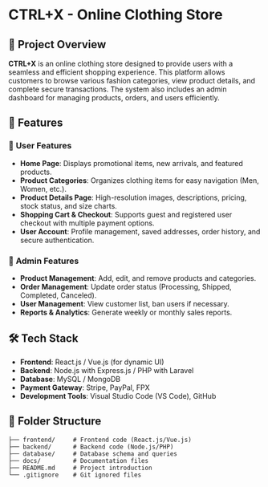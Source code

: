 # CTRL+X - Online Clothing Store  

## 📌 Project Overview  
**CTRL+X** is an online clothing store designed to provide users with a seamless and efficient shopping experience. This platform allows customers to browse various fashion categories, view product details, and complete secure transactions. The system also includes an admin dashboard for managing products, orders, and users efficiently.  

## 🚀 Features  

### 🛒 **User Features**  
- **Home Page**: Displays promotional items, new arrivals, and featured products.  
- **Product Categories**: Organizes clothing items for easy navigation (Men, Women, etc.).  
- **Product Details Page**: High-resolution images, descriptions, pricing, stock status, and size charts.  
- **Shopping Cart & Checkout**: Supports guest and registered user checkout with multiple payment options.  
- **User Account**: Profile management, saved addresses, order history, and secure authentication.  

### 🔧 **Admin Features**  
- **Product Management**: Add, edit, and remove products and categories.  
- **Order Management**: Update order status (Processing, Shipped, Completed, Canceled).  
- **User Management**: View customer list, ban users if necessary.  
- **Reports & Analytics**: Generate weekly or monthly sales reports.  

## 🛠️ Tech Stack  
- **Frontend**: React.js / Vue.js (for dynamic UI)  
- **Backend**: Node.js with Express.js / PHP with Laravel  
- **Database**: MySQL / MongoDB  
- **Payment Gateway**: Stripe, PayPal, FPX  
- **Development Tools**: Visual Studio Code (VS Code), GitHub  

## 📂 Folder Structure  
```plaintext
├── frontend/     # Frontend code (React.js/Vue.js)
├── backend/      # Backend code (Node.js/PHP)
├── database/     # Database schema and queries
├── docs/         # Documentation files
├── README.md     # Project introduction
└── .gitignore    # Git ignored files
